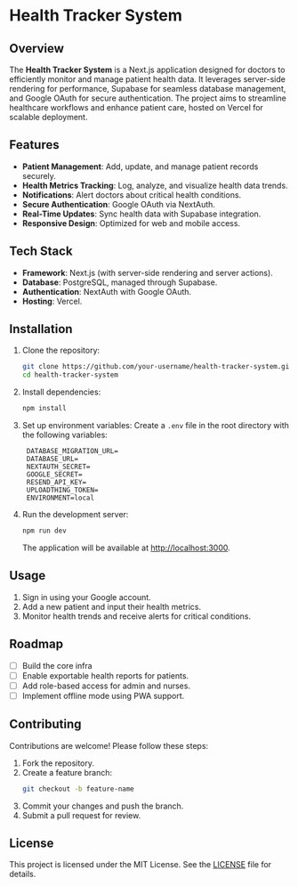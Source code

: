 
# Health Tracker System

## Overview
The **Health Tracker System** is a Next.js application designed for doctors to efficiently monitor and manage patient health data. It leverages server-side rendering for performance, Supabase for seamless database management, and Google OAuth for secure authentication. The project aims to streamline healthcare workflows and enhance patient care, hosted on Vercel for scalable deployment.

## Features
- **Patient Management**: Add, update, and manage patient records securely.
- **Health Metrics Tracking**: Log, analyze, and visualize health data trends.
- **Notifications**: Alert doctors about critical health conditions.
- **Secure Authentication**: Google OAuth via NextAuth.
- **Real-Time Updates**: Sync health data with Supabase integration.
- **Responsive Design**: Optimized for web and mobile access.

## Tech Stack
- **Framework**: Next.js (with server-side rendering and server actions).
- **Database**: PostgreSQL, managed through Supabase.
- **Authentication**: NextAuth with Google OAuth.
- **Hosting**: Vercel.

## Installation

1. Clone the repository:
   ```bash
   git clone https://github.com/your-username/health-tracker-system.git
   cd health-tracker-system
   ```

2. Install dependencies:
   ```bash
   npm install
   ```

3. Set up environment variables:
   Create a `.env` file in the root directory with the following variables:
   ```env
    DATABASE_MIGRATION_URL=
    DATABASE_URL=
    NEXTAUTH_SECRET=
    GOOGLE_SECRET=
    RESEND_API_KEY=
    UPLOADTHING_TOKEN=
    ENVIRONMENT=local
   ```

4. Run the development server:
   ```bash
   npm run dev
   ```
   The application will be available at [http://localhost:3000](http://localhost:3000).

## Usage
1. Sign in using your Google account.
2. Add a new patient and input their health metrics.
3. Monitor health trends and receive alerts for critical conditions.

## Roadmap
- [ ] Build the core infra
- [ ] Enable exportable health reports for patients.
- [ ] Add role-based access for admin and nurses.
- [ ] Implement offline mode using PWA support.

## Contributing
Contributions are welcome! Please follow these steps:
1. Fork the repository.
2. Create a feature branch:
   ```bash
   git checkout -b feature-name
   ```
3. Commit your changes and push the branch.
4. Submit a pull request for review.

## License
This project is licensed under the MIT License. See the [LICENSE](License) file for details.